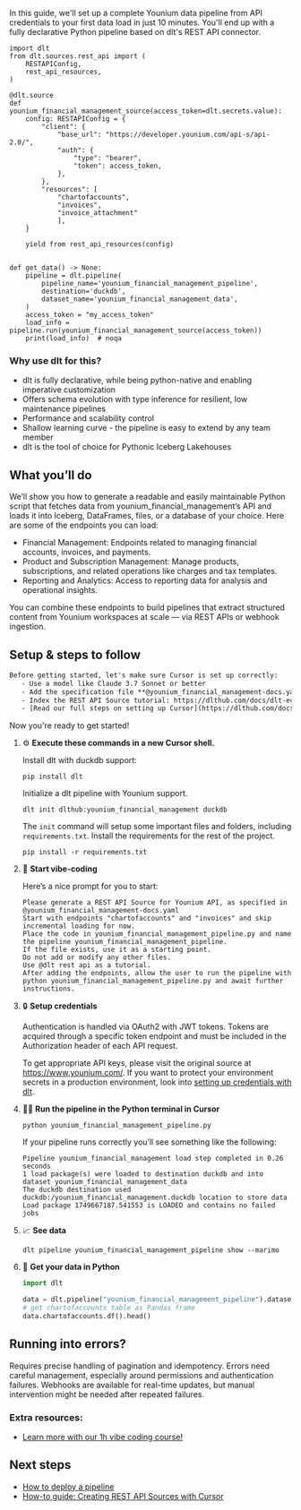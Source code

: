 In this guide, we'll set up a complete Younium data pipeline from API credentials to your first data load in just 10 minutes. You'll end up with a fully declarative Python pipeline based on dlt's REST API connector.

```python-outcome
import dlt
from dlt.sources.rest_api import (
    RESTAPIConfig,
    rest_api_resources,
)

@dlt.source
def younium_financial_management_source(access_token=dlt.secrets.value):
    config: RESTAPIConfig = {
        "client": {
            "base_url": "https://developer.younium.com/api-s/api-2.0/",
            "auth": {
                "type": "bearer",
                "token": access_token,
            },
        },
        "resources": [
            "chartofaccounts",
            "invoices",
            "invoice_attachment"
            ],
    }

    yield from rest_api_resources(config)


def get_data() -> None:
    pipeline = dlt.pipeline(
        pipeline_name='younium_financial_management_pipeline',
        destination='duckdb',
        dataset_name='younium_financial_management_data', 
    )
    access_token = "my_access_token"
    load_info = pipeline.run(younium_financial_management_source(access_token))
    print(load_info)  # noqa
```

### Why use dlt for this?

- dlt is fully declarative, while being python-native and enabling imperative customization
- Offers schema evolution with type inference for resilient, low maintenance pipelines
- Performance and scalability control
- Shallow learning curve - the pipeline is easy to extend by any team member
- dlt is the tool of choice for Pythonic Iceberg Lakehouses

## What you’ll do

We’ll show you how to generate a readable and easily maintainable Python script that fetches data from younium_financial_management’s API and loads it into Iceberg, DataFrames, files, or a database of your choice. Here are some of the endpoints you can load:

- Financial Management: Endpoints related to managing financial accounts, invoices, and payments.
- Product and Subscription Management: Manage products, subscriptions, and related operations like charges and tax templates.
- Reporting and Analytics: Access to reporting data for analysis and operational insights.

You can combine these endpoints to build pipelines that extract structured content from Younium workspaces at scale — via REST APIs or webhook ingestion.

## Setup & steps to follow

```default
Before getting started, let's make sure Cursor is set up correctly:
   - Use a model like Claude 3.7 Sonnet or better
   - Add the specification file **@younium_financial_management-docs.yaml** as context
   - Index the REST API Source tutorial: https://dlthub.com/docs/dlt-ecosystem/verified-sources/rest_api/ and add it to context as **@dlt rest api**
   - [Read our full steps on setting up Cursor](https://dlthub.com/docs/dlt-ecosystem/llm-tooling/cursor-restapi#23-configuring-cursor-with-documentation)
```

Now you're ready to get started! 

1. ⚙️ **Execute these commands in a new Cursor shell.**
    
    Install dlt with duckdb support:
    ```shell
    pip install dlt
    ```

    Initialize a dlt pipeline with Younium support.
    ```shell
    dlt init dlthub:younium_financial_management duckdb
    ```

    The `init` command will setup some important files and folders, including `requirements.txt`. Install the requirements for the rest of the project.
    ```shell
    pip install -r requirements.txt
    ```
    
2. 🤠 **Start vibe-coding**
    
    Here’s a nice prompt for you to start: 
    
    ```prompt
    Please generate a REST API Source for Younium API, as specified in @younium_financial_management-docs.yaml 
    Start with endpoints "chartofaccounts" and "invoices" and skip incremental loading for now. 
    Place the code in younium_financial_management_pipeline.py and name the pipeline younium_financial_management_pipeline. 
    If the file exists, use it as a starting point. 
    Do not add or modify any other files. 
    Use @dlt rest api as a tutorial. 
    After adding the endpoints, allow the user to run the pipeline with python younium_financial_management_pipeline.py and await further instructions.
    ```

    
3. 🔒 **Setup credentials** 
    
    Authentication is handled via OAuth2 with JWT tokens. Tokens are acquired through a specific token endpoint and must be included in the Authorization header of each API request.
    
    To get appropriate API keys, please visit the original source at https://www.younium.com/.
    If you want to protect your environment secrets in a production environment, look into [setting up credentials with dlt](https://dlthub.com/docs/walkthroughs/add_credentials).
    
4. 🏃‍♀️ **Run the pipeline in the Python terminal in Cursor**
    
    ```shell
    python younium_financial_management_pipeline.py
    ```
    
    If your pipeline runs correctly you’ll see something like the following:
    
    ```shell
    Pipeline younium_financial_management load step completed in 0.26 seconds
    1 load package(s) were loaded to destination duckdb and into dataset younium_financial_management_data
    The duckdb destination used duckdb:/younium_financial_management.duckdb location to store data
    Load package 1749667187.541553 is LOADED and contains no failed jobs
    ```
    
5. 📈 **See data**
    
    ```shell
    dlt pipeline younium_financial_management_pipeline show --marimo
    ```
    
6. 🐍 **Get your data in Python**
    
    ```python
    import dlt

   data = dlt.pipeline("younium_financial_management_pipeline").dataset()
   # get chartofaccounts table as Pandas frame
   data.chartofaccounts.df().head()
    ```

## Running into errors?

Requires precise handling of pagination and idempotency. Errors need careful management, especially around permissions and authentication failures. Webhooks are available for real-time updates, but manual intervention might be needed after repeated failures.

### Extra resources:

- [Learn more with our 1h vibe coding course!](https://www.youtube.com/watch?v=GGid70rnJuM)

## Next steps

- [How to deploy a pipeline](https://dlthub.com/docs/walkthroughs/deploy-a-pipeline)
- [How-to guide: Creating REST API Sources with Cursor](https://dlthub.com/docs/dlt-ecosystem/llm-tooling/cursor-restapi)